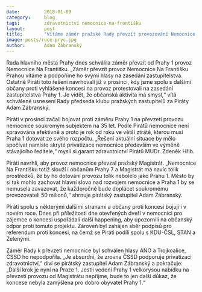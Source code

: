 ```yaml
---
date:         2018-01-09
category:     blog
tags:         zdravotnictví nemocnice-na-františku
layout:       post
title:        "Vítáme záměr pražské Rady převzít provozování Nemocnice na Františku" 
image: posts/ruce-pryc.jpg
author:       Adam Zábranský
---
```


Rada hlavního města Prahy dnes schválila záměr převzít od Prahy 1 provoz Nemocnice Na Františku. „Záměr převzít provoz Nemocnice Na Františku Prahou vítáme a podpoříme ho svými hlasy na zasedání zastupitelstva. Ostatně Piráti toto řešení navrhovali již v prosinci, kdy jsme spolu s dalšími občany proti vyhlášené koncesi na provoz protestovali na zasedání zastupitelstva Prahy 1. Je vidět, že občanská aktivita má smysl,“ vítá schválené usnesení Rady předseda klubu pražských zastupitelů za Piráty Adam Zábranský. 

Piráti v prosinci začali bojovat proti záměru Prahy 1 na převzetí provozu nemocnice soukromým subjektem na 35 let. Podle Pirátů nemocnice není spravována efektivně a proto je rok od roku ve větší ztrátě, kterou musí Praha 1 dotovat ze svého rozpočtu. „Řešení aktuální situace by mělo spočívat namísto skryté privatizace nemocnice především ve výměně stávajícího ředitele,“ myslí si garant zdravotnictví Pirátů MUDr. Zdeněk Hřib.

Piráti navrhli, aby provoz nemocnice převzal pražský Magistrát. „Nemocnice Na Františku totiž slouží i občanům Prahy 7 a Magistrát má navíc tolik prostředků, že by ho dotování provozu tolik nebolelo jako Prahu 1. Město by si tak mohlo zachovat hlavní slovo nad rozvojem nemocnice a Praha 1 by se nemusela zavazovat, že každoročně bude doplácet soukromému provozovateli 50 milionů,“ shrnuje pirátský zastupitel Adam Zábranský. 

Piráti spolu s některými dalšími stranami a občany proti koncesi bojují i v novém roce. Dnes při příležitosti dne otevřených dveří v nemocnici pro zájemce o koncesi uspořádali další happening, aby upozornili na občanský odpor proti tomuto projektu. Zároveň byl zahájen sběr podpisů pro referendum proti koncesi, na čemž se Piráti podílí spolu s KDU-ČSL, STAN a Zelenými.

Záměr Rady k převzetí nemocnice byl schválen hlasy ANO a Trojkoalice, ČSSD ho nepodpořila. „Je absurdní, že zrovna ČSSD podporuje privatizaci zdravotnictví,“ diví se pirátský zastupitel Adam Zábranský a pokračuje: „Další krok je nyní na Praze 1. Jestli vedení Prahy 1 velkorysou nabídku na převzetí provozu od Magistrátu nepřijme, bude to jen další důkaz, že koncese nebyla zamýšlena pro dobro obyvatel Prahy 1.“
